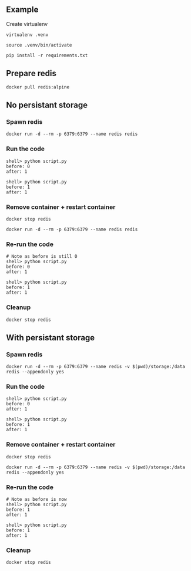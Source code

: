 ## Example

Create virtualenv

```
virtualenv .venv

source .venv/bin/activate

pip install -r requirements.txt
```

## Prepare redis

```
docker pull redis:alpine
```

## No persistant storage

### Spawn redis

```
docker run -d --rm -p 6379:6379 --name redis redis
```

### Run the code

```
shell> python script.py
before: 0
after: 1

shell> python script.py
before: 1
after: 1
```

### Remove container + restart container

```
docker stop redis

docker run -d --rm -p 6379:6379 --name redis redis
```

### Re-run the code

```
# Note as before is still 0
shell> python script.py
before: 0
after: 1

shell> python script.py
before: 1
after: 1
```

### Cleanup

```
docker stop redis
```

## With persistant storage

### Spawn redis

```
docker run -d --rm -p 6379:6379 --name redis -v $(pwd)/storage:/data redis --appendonly yes
```

### Run the code

```
shell> python script.py
before: 0
after: 1

shell> python script.py
before: 1
after: 1
```

### Remove container + restart container

```
docker stop redis

docker run -d --rm -p 6379:6379 --name redis -v $(pwd)/storage:/data redis --appendonly yes
```

### Re-run the code

```
# Note as before is now
shell> python script.py
before: 1
after: 1

shell> python script.py
before: 1
after: 1
```

### Cleanup

```
docker stop redis

